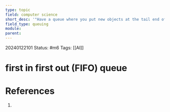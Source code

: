 ```yaml
---
type: topic
field: computer science
short_desc: '"Have a queue where you put new objects at the tail end of it and process the objects at the head of it first."'
field_type: queuing
module: 
parent:
---
```



20240122101
Status: #m6
Tags: [[AI]]

# first in first out (FIFO) queue


# References

1. 